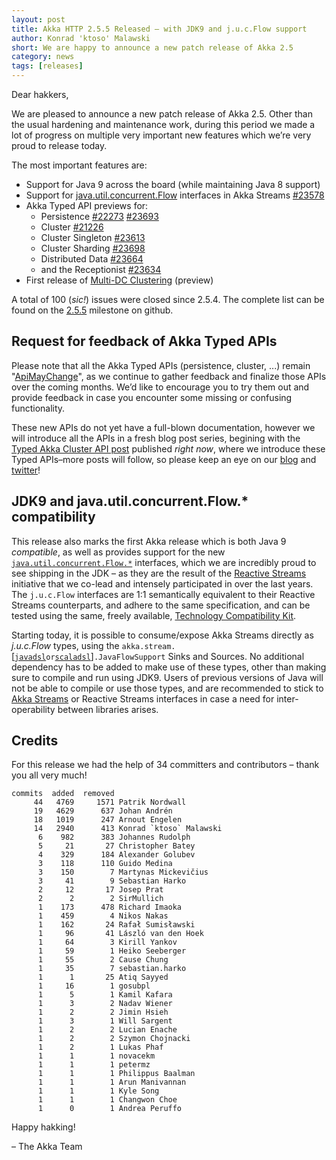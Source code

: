 ```yaml
---
layout: post
title: Akka HTTP 2.5.5 Released – with JDK9 and j.u.c.Flow support
author: Konrad 'ktoso' Malawski
short: We are happy to announce a new patch release of Akka 2.5
category: news
tags: [releases]
---
```


Dear hakkers,

We are pleased to announce a new patch release of Akka 2.5. 
Other than the usual hardening and maintenance work, during this period we made a lot of progress on multiple very important new features which we’re very proud to release today.

The most important features are:

* Support for Java 9 across the board (while maintaining Java 8 support)
* Support for [java.util.concurrent.Flow](http://download.java.net/java/jdk9/docs/api/java/util/concurrent/Flow.html) interfaces in Akka Streams [#23578](https://github.com/akka/akka/issues/23578) 
* Akka Typed API previews for: 
    * Persistence [#22273](https://github.com/akka/akka/issues/22273) [#23693](https://github.com/akka/akka/issues/23693) 
    * Cluster [#21226](https://github.com/akka/akka/issues/21226) 
    * Cluster Singleton [#23613](https://github.com/akka/akka/pull/23613) 
    * Cluster Sharding [#23698](https://github.com/akka/akka/issues/23698)
    * Distributed Data [#23664](https://github.com/akka/akka/issues/23664) 
    * and the Receptionist [#23634](https://github.com/akka/akka/issues/23634)
* First release of [Multi-DC Clustering](https://doc.akka.io/docs/akka/current/scala/cluster-dc.html) (preview)

A total of 100 (*sic!*) issues were closed since 2.5.4. The complete list can be found on the [2.5.5](https://github.com/akka/akka/milestone/118?closed=1) milestone on github.

## Request for feedback of Akka Typed APIs

Please note that all the Akka Typed APIs (persistence, cluster, ...) remain "[ApiMayChange](https://doc.akka.io/docs/akka/current/scala/common/may-change.html)", 
as we continue to gather feedback and finalize those APIs over the coming months. We’d like to encourage you to try them out and provide feedback in case you 
encounter some missing or confusing functionality. 

These new APIs do not yet have a full-blown documentation, however we will introduce all the APIs in a fresh blog post series, 
begining with the [Typed Akka Cluster API post](https://akka.io/blog/2017/09/28/typed-cluster) published *right now*, where 
we introduce these Typed APIs–more posts will follow, so please keep an eye on our [blog](https://akka.io/blog/) and [twitter](https://twitter.com/akkateam)!

## JDK9 and java.util.concurrent.Flow.* compatibility

This release also marks the first Akka release which is both Java 9 *compatible*, as well as provides support for the new 
[`java.util.concurrent.Flow.*`](http://download.java.net/java/jdk9/docs/api/java/util/concurrent/Flow.html) interfaces, which we are incredibly proud to see shipping in the JDK – as they are the result of the [Reactive Streams](http://reactive-streams.org) initiative that we co-lead and intensely participated in over the last years. The `j.u.c.Flow` interfaces are 1:1 semantically equivalent to their Reactive Streams counterparts, and adhere to the same specification, and can be tested using the same, freely available, [Technology Compatibility Kit](https://github.com/reactive-streams/reactive-streams-jvm/tree/v1.0.1/tck).

Starting today, it is possible to consume/expose Akka Streams directly as *j.u.c.Flow* types, using the `akka.stream.`[[`javadsl`](https://github.com/akka/akka/blob/master/akka-stream/src/main/java-jdk9-only/akka/stream/javadsl/JavaFlowSupport.java)` or `[`scaladsl`](https://github.com/akka/akka/blob/master/akka-stream/src/main/scala-jdk9-only/akka/stream/scaladsl/JavaFlowSupport.scala)]`.JavaFlowSupport` Sinks and Sources. No additional dependency has to be added to make use of these types, other than making sure to compile and run using JDK9. Users of previous versions of Java will not be able to compile or use those types, and are recommended to stick to [Akka Streams](https://doc.akka.io/docs/akka/2.5/scala/stream/index.html) or Reactive Streams interfaces in case a need for inter-operability between libraries arises.


## Credits

For this release we had the help of 34 committers and contributors – thank you all very much!

```
commits  added  removed
     44   4769     1571 Patrik Nordwall
     19   4629      637 Johan Andrén
     18   1019      247 Arnout Engelen
     14   2940      413 Konrad `ktoso` Malawski
      6    982      383 Johannes Rudolph
      5     21       27 Christopher Batey
      4    329      184 Alexander Golubev
      3    118      110 Guido Medina
      3    150        7 Martynas Mickevičius
      3     41        9 Sebastian Harko
      2     12       17 Josep Prat
      2      2        2 SirMullich
      1    173      478 Richard Imaoka
      1    459        4 Nikos Nakas
      1    162       24 Rafał Sumisławski
      1     96       41 László van den Hoek
      1     64        3 Kirill Yankov
      1     59        1 Heiko Seeberger
      1     55        2 Cause Chung
      1     35        7 sebastian.harko
      1      1       25 Atiq Sayyed
      1     16        1 gosubpl
      1      5        1 Kamil Kafara
      1      3        2 Nadav Wiener
      1      2        2 Jimin Hsieh
      1      3        1 Will Sargent
      1      2        2 Lucian Enache
      1      2        2 Szymon Chojnacki
      1      2        1 Lukas Phaf
      1      1        1 novacekm
      1      1        1 petermz
      1      1        1 Philippus Baalman
      1      1        1 Arun Manivannan
      1      1        1 Kyle Song
      1      1        1 Changwon Choe
      1      0        1 Andrea Peruffo
```

Happy hakking!

– The Akka Team

